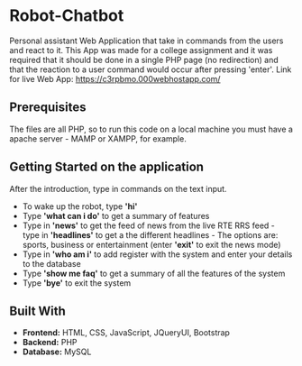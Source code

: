 # Robot-Chatbot

Personal assistant Web Application that take in commands from the users and react to it. This App was made for a college assignment and it was required that it should be done in a single PHP page (no redirection) and that the reaction to a user command would occur after pressing 'enter'. Link for live Web App: https://c3rpbmo.000webhostapp.com/

## Prerequisites

The files are all PHP, so to run this code on a local machine you must have a apache server - MAMP or XAMPP, for example.

## Getting Started on the application

After the introduction, type in commands on the text input.
* To wake up the robot, type **'hi'**
* Type **'what can i do'** to get a summary of features
* Type in **'news'** to get the feed of news from the live RTE RRS feed - type in **'headlines'** to get a the different headlines - The options are: sports, business or entertainment (enter **'exit'** to exit the news mode)
* Type in **'who am i'** to add register with the system and enter your details to the database
* Type **'show me faq'** to get a summary of all the features of the system
* Type **'bye'** to exit the system

## Built With

* **Frontend:** HTML, CSS, JavaScript, JQueryUI, Bootstrap
* **Backend:** PHP
* **Database:** MySQL




